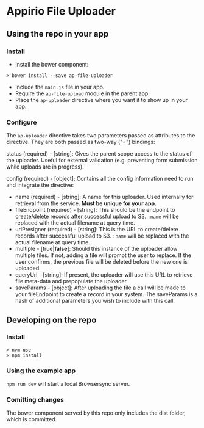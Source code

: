 # Appirio File Uploader


## Using the repo in your app

### Install

- Install the bower component:

```
> bower install --save ap-file-uploader
```

- Include the ``main.js`` file in your app.
- Require the ``ap-file-upload`` module in the parent app.
- Place the ``ap-uploader`` directive where you want it to show up in your app.

### Configure

The ``ap-uploader`` directive takes two parameters passed as attributes to the directive. They are both passed as two-way ("=") bindings:

status (required) - [string]: Gives the parent scope access to the status of the uploader. Useful for external validation (e.g. preventing form submission while uploads are in progress).

config (required) - [object]: Contains all the config information need to run and integrate the directive:

- name (required) - [string]: A name for this uploader. Used internally for retrieval from the service. **Must be unique for your app.**
- fileEndpoint (required) - [string]: This should be the endpoint to create/delete records after successful upload to S3. ``:name`` will be replaced with the actual filename at query time.
- urlPresigner (required) - [string]: This is the URL to create/delete records after successful upload to S3. ``:name`` will be replaced with the actual filename at query time.
- multiple - [true|**false**]: Should this instance of the uploader allow multiple files. If not, adding a file will prompt the user to replace. If the user confirms, the previous file will be deleted before the new one is uploaded.
- queryUrl - [string]: If present, the uploader will use this URL to retrieve file meta-data and prepopulate the uploader.
- saveParams - [object]: After uploading the file a call will be made to your fileEndpoint to create a record in your system. The saveParams is a hash of additional parameters you wish to include with this call.

## Developing on the repo

### Install

```
> nvm use
> npm install
```

### Using the example app

``npm run dev`` will start a local Browsersync server.

### Comitting changes

The bower component served by this repo only includes the dist folder, which is committed.


